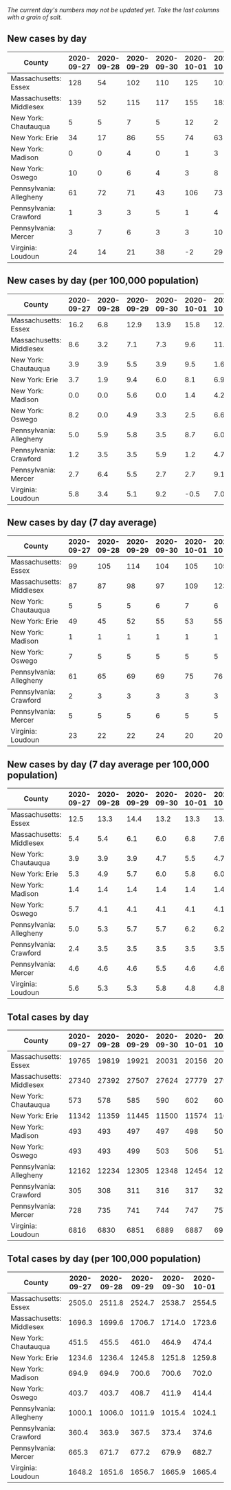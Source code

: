 _The current day's numbers may not be updated yet. Take the last columns with a grain of salt._
## New cases by day

| County | 2020-09-27 | 2020-09-28 | 2020-09-29 | 2020-09-30 | 2020-10-01 | 2020-10-02 | 2020-10-03 |
| --- | --- | --- | --- | --- | --- | --- | --- |
| Massachusetts: Essex | 128 | 54 | 102 | 110 | 125 | 101 | 113 |
| Massachusetts: Middlesex | 139 | 52 | 115 | 117 | 155 | 182 | 140 |
| New York: Chautauqua | 5 | 5 | 7 | 5 | 12 | 2 | 7 |
| New York: Erie | 34 | 17 | 86 | 55 | 74 | 63 | 60 |
| New York: Madison | 0 | 0 | 4 | 0 | 1 | 3 | 2 |
| New York: Oswego | 10 | 0 | 6 | 4 | 3 | 8 | 4 |
| Pennsylvania: Allegheny | 61 | 72 | 71 | 43 | 106 | 73 |  |
| Pennsylvania: Crawford | 1 | 3 | 3 | 5 | 1 | 4 |  |
| Pennsylvania: Mercer | 3 | 7 | 6 | 3 | 3 | 10 |  |
| Virginia: Loudoun | 24 | 14 | 21 | 38 | -2 | 29 | 38 |

## New cases by day (per 100,000 population)

| County | 2020-09-27 | 2020-09-28 | 2020-09-29 | 2020-09-30 | 2020-10-01 | 2020-10-02 | 2020-10-03 |
| --- | --- | --- | --- | --- | --- | --- | --- |
| Massachusetts: Essex | 16.2 | 6.8 | 12.9 | 13.9 | 15.8 | 12.8 | 14.3 |
| Massachusetts: Middlesex | 8.6 | 3.2 | 7.1 | 7.3 | 9.6 | 11.3 | 8.7 |
| New York: Chautauqua | 3.9 | 3.9 | 5.5 | 3.9 | 9.5 | 1.6 | 5.5 |
| New York: Erie | 3.7 | 1.9 | 9.4 | 6.0 | 8.1 | 6.9 | 6.5 |
| New York: Madison | 0.0 | 0.0 | 5.6 | 0.0 | 1.4 | 4.2 | 2.8 |
| New York: Oswego | 8.2 | 0.0 | 4.9 | 3.3 | 2.5 | 6.6 | 3.3 |
| Pennsylvania: Allegheny | 5.0 | 5.9 | 5.8 | 3.5 | 8.7 | 6.0 |  |
| Pennsylvania: Crawford | 1.2 | 3.5 | 3.5 | 5.9 | 1.2 | 4.7 |  |
| Pennsylvania: Mercer | 2.7 | 6.4 | 5.5 | 2.7 | 2.7 | 9.1 |  |
| Virginia: Loudoun | 5.8 | 3.4 | 5.1 | 9.2 | -0.5 | 7.0 | 9.2 |

## New cases by day (7 day average)

| County | 2020-09-27 | 2020-09-28 | 2020-09-29 | 2020-09-30 | 2020-10-01 | 2020-10-02 | 2020-10-03 |
| --- | --- | --- | --- | --- | --- | --- | --- |
| Massachusetts: Essex | 99 | 105 | 114 | 104 | 105 | 105 | 105 |
| Massachusetts: Middlesex | 87 | 87 | 98 | 97 | 109 | 123 | 129 |
| New York: Chautauqua | 5 | 5 | 5 | 6 | 7 | 6 | 6 |
| New York: Erie | 49 | 45 | 52 | 55 | 53 | 55 | 56 |
| New York: Madison | 1 | 1 | 1 | 1 | 1 | 1 | 1 |
| New York: Oswego | 7 | 5 | 5 | 5 | 5 | 5 | 5 |
| Pennsylvania: Allegheny | 61 | 65 | 69 | 69 | 75 | 76 |  |
| Pennsylvania: Crawford | 2 | 3 | 3 | 3 | 3 | 3 |  |
| Pennsylvania: Mercer | 5 | 5 | 5 | 6 | 5 | 5 |  |
| Virginia: Loudoun | 23 | 22 | 22 | 24 | 20 | 20 | 23 |

## New cases by day (7 day average per 100,000 population)

| County | 2020-09-27 | 2020-09-28 | 2020-09-29 | 2020-09-30 | 2020-10-01 | 2020-10-02 | 2020-10-03 |
| --- | --- | --- | --- | --- | --- | --- | --- |
| Massachusetts: Essex | 12.5 | 13.3 | 14.4 | 13.2 | 13.3 | 13.3 | 13.3 |
| Massachusetts: Middlesex | 5.4 | 5.4 | 6.1 | 6.0 | 6.8 | 7.6 | 8.0 |
| New York: Chautauqua | 3.9 | 3.9 | 3.9 | 4.7 | 5.5 | 4.7 | 4.7 |
| New York: Erie | 5.3 | 4.9 | 5.7 | 6.0 | 5.8 | 6.0 | 6.1 |
| New York: Madison | 1.4 | 1.4 | 1.4 | 1.4 | 1.4 | 1.4 | 1.4 |
| New York: Oswego | 5.7 | 4.1 | 4.1 | 4.1 | 4.1 | 4.1 | 4.1 |
| Pennsylvania: Allegheny | 5.0 | 5.3 | 5.7 | 5.7 | 6.2 | 6.2 |  |
| Pennsylvania: Crawford | 2.4 | 3.5 | 3.5 | 3.5 | 3.5 | 3.5 |  |
| Pennsylvania: Mercer | 4.6 | 4.6 | 4.6 | 5.5 | 4.6 | 4.6 |  |
| Virginia: Loudoun | 5.6 | 5.3 | 5.3 | 5.8 | 4.8 | 4.8 | 5.6 |

## Total cases by day

| County | 2020-09-27 | 2020-09-28 | 2020-09-29 | 2020-09-30 | 2020-10-01 | 2020-10-02 | 2020-10-03 |
| --- | --- | --- | --- | --- | --- | --- | --- |
| Massachusetts: Essex | 19765 | 19819 | 19921 | 20031 | 20156 | 20257 | 20370 |
| Massachusetts: Middlesex | 27340 | 27392 | 27507 | 27624 | 27779 | 27961 | 28101 |
| New York: Chautauqua | 573 | 578 | 585 | 590 | 602 | 604 | 611 |
| New York: Erie | 11342 | 11359 | 11445 | 11500 | 11574 | 11637 | 11697 |
| New York: Madison | 493 | 493 | 497 | 497 | 498 | 501 | 503 |
| New York: Oswego | 493 | 493 | 499 | 503 | 506 | 514 | 518 |
| Pennsylvania: Allegheny | 12162 | 12234 | 12305 | 12348 | 12454 | 12527 |  |
| Pennsylvania: Crawford | 305 | 308 | 311 | 316 | 317 | 321 |  |
| Pennsylvania: Mercer | 728 | 735 | 741 | 744 | 747 | 757 |  |
| Virginia: Loudoun | 6816 | 6830 | 6851 | 6889 | 6887 | 6916 | 6954 |

## Total cases by day (per 100,000 population)

| County | 2020-09-27 | 2020-09-28 | 2020-09-29 | 2020-09-30 | 2020-10-01 | 2020-10-02 | 2020-10-03 |
| --- | --- | --- | --- | --- | --- | --- | --- |
| Massachusetts: Essex | 2505.0 | 2511.8 | 2524.7 | 2538.7 | 2554.5 | 2567.3 | 2581.6 |
| Massachusetts: Middlesex | 1696.3 | 1699.6 | 1706.7 | 1714.0 | 1723.6 | 1734.9 | 1743.6 |
| New York: Chautauqua | 451.5 | 455.5 | 461.0 | 464.9 | 474.4 | 476.0 | 481.5 |
| New York: Erie | 1234.6 | 1236.4 | 1245.8 | 1251.8 | 1259.8 | 1266.7 | 1273.2 |
| New York: Madison | 694.9 | 694.9 | 700.6 | 700.6 | 702.0 | 706.2 | 709.0 |
| New York: Oswego | 403.7 | 403.7 | 408.7 | 411.9 | 414.4 | 420.9 | 424.2 |
| Pennsylvania: Allegheny | 1000.1 | 1006.0 | 1011.9 | 1015.4 | 1024.1 | 1030.1 |  |
| Pennsylvania: Crawford | 360.4 | 363.9 | 367.5 | 373.4 | 374.6 | 379.3 |  |
| Pennsylvania: Mercer | 665.3 | 671.7 | 677.2 | 679.9 | 682.7 | 691.8 |  |
| Virginia: Loudoun | 1648.2 | 1651.6 | 1656.7 | 1665.9 | 1665.4 | 1672.4 | 1681.6 |
